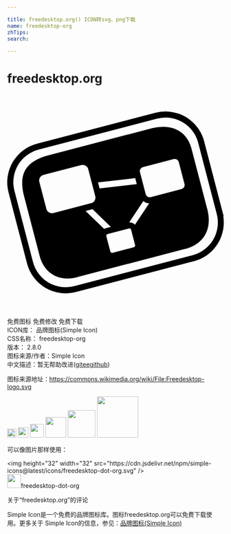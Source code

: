 ```yaml
---

title: freedesktop.org() ICON转svg、png下载
name: freedesktop-org
zhTips: 
search: 

---
```


# freedesktop.org  <small style="font-size: 60%;font-weight: 100"></small>

<div id="svg" class="svg-wrap">
<svg role="img" viewBox="0 0 24 24" xmlns="http://www.w3.org/2000/svg"><title>freedesktop.org icon</title><path d="M17.702 1.934a4.375 4.375 0 0 0-1.264.14L3.3 5.502a4.418 4.418 0 0 0-3.156 5.384L2.2 18.77a4.418 4.418 0 0 0 5.384 3.157l13.139-3.429c2.212-.577 3.573-2.745 3.222-4.958h.045l-.111-.425-2.057-7.884a4.421 4.421 0 0 0-4.12-3.296zm-.02.677a3.73 3.73 0 0 1 3.483 2.791l1.946 7.458.11.425c.523 2-.67 4.034-2.67 4.555L7.412 21.268a3.729 3.729 0 0 1-4.555-2.67L.8 10.715a3.729 3.729 0 0 1 2.671-4.556L16.61 2.731a3.77 3.77 0 0 1 1.072-.12zm-.392 1.024a5.386 5.386 0 0 0-1.197.139L4.431 6.817c-2.428.706-3.107 2.016-2.624 4.265l1.75 6.704c.482 2.114 2.282 3.102 4.372 2.44l11.662-3.043c2.123-.504 3.107-2.096 2.624-4.265l-1.749-6.704c-.392-1.677-1.55-2.572-3.176-2.579zm1.25 3.554a.46.46 0 0 1 .472.345l.623 2.388.01.042a.457.457 0 0 1-.33.564l-3.405.888a.457.457 0 0 1-.564-.33l-.633-2.43a.457.457 0 0 1 .33-.565l3.405-.888a.468.468 0 0 1 .093-.014zm-10.216.658a.64.64 0 0 1 .655.48l.777 2.978a.638.638 0 0 1-.46.784l-4.172 1.089a.638.638 0 0 1-.784-.46L3.563 9.74a.638.638 0 0 1 .46-.785l4.172-1.088a.646.646 0 0 1 .13-.02zm5.859 1.466l.173.663-4.12.476-.174-.663zm.898 2.542c.183.147.41.237.648.252l-1.57 2.362a.892.892 0 0 0-.642-.26zm-5.626.894l2.032 1.96-.52.136a.867.867 0 0 0-.22.095l-2.062-1.99zm4.064 2.137a.209.209 0 0 1 .215.157l.435 1.669a.206.206 0 0 1-.15.258l-2.338.61a.206.206 0 0 1-.257-.152l-.436-1.668a.206.206 0 0 1 .151-.258l2.338-.61a.207.207 0 0 1 .042-.006Z"/></svg>
</div>
<detail full-name='freedesktop-org'></detail>

<div class="detail-page">
<p>
<span><span class="badge-success badge">免费图标</span> <span class="badge-success badge">免费修改</span>  <span class="badge-success badge">免费下载</span> </span>
<br/>
<span>
ICON库：
<span class="badge-secondary badge">品牌图标(Simple Icon)</span> 
</span>
<br/>
<span>
CSS名称：
<span class="badge-secondary badge">freedesktop-org</span> 
</span>

<br/>
<span>
版本：
<span class="badge-secondary badge">2.8.0</span> 
</span>
<br/>
<span>图标来源/作者：<span class="badge-light badge">Simple Icon</span></span> 
<br/>
<span class="zh-detail">中文描述：暂无<span class="help-link"><span>帮助改进</span>(<a href="https://gitee.com/liuwave/icon-helper/edit/master/json/brands/freedesktop-org.json" target="_blank" rel="noopener noreferrer">gitee</a><a href="https://github.com/liuwave/icon-helper/edit/master/json/brands/freedesktop-org.json" target="_blank" rel="noopener noreferrer">github</a></span>)</span><br/>
</p>
</div><div class="description description alert alert-light"><p>图标来源地址：<a href="https://commons.wikimedia.org/wiki/File:Freedesktop-logo.svg" target="_blank" rel="noopener noreferrer">https://commons.wikimedia.org/wiki/File:Freedesktop-logo.svg</a></p></div>
<div class="alert alert-dark">
<img height="21" width="21" src="https://cdn.jsdelivr.net/npm/simple-icons@latest/icons/freedesktop-dot-org.svg" />
<img height="24" width="24" src="https://cdn.jsdelivr.net/npm/simple-icons@latest/icons/freedesktop-dot-org.svg" />
<img height="32" width="32" src="https://cdn.jsdelivr.net/npm/simple-icons@latest/icons/freedesktop-dot-org.svg" />
<img height="48" width="48" src="https://cdn.jsdelivr.net/npm/simple-icons@latest/icons/freedesktop-dot-org.svg" />
<img height="64" width="64" src="https://cdn.jsdelivr.net/npm/simple-icons@latest/icons/freedesktop-dot-org.svg" />
<img height="96" width="96" src="https://cdn.jsdelivr.net/npm/simple-icons@latest/icons/freedesktop-dot-org.svg" />

</div>
<div>
  <p>可以像图片那样使用：    
  </p>
  <div class="alert alert-primary" style="font-size: 14px">
    &lt;img height="32" width="32" src="https://cdn.jsdelivr.net/npm/simple-icons@latest/icons/freedesktop-dot-org.svg" /&gt;
    <copy-btn content='<img height="32" width="32" src="https://cdn.jsdelivr.net/npm/simple-icons@latest/icons/freedesktop-dot-org.svg" />'></copy-btn>
  </div>
  <div class="alert alert-secondary">
    <img height="32" width="32" src="https://cdn.jsdelivr.net/npm/simple-icons@latest/icons/freedesktop-dot-org.svg" />freedesktop-dot-org
    <copy-btn content="freedesktop-dot-org" btn-title="复制图标名称"></copy-btn>
  </div>
</div>

<Vssue title="关于“freedesktop.org”的评论" >关于“freedesktop.org”的评论</Vssue>


<div><p>Simple Icon是一个免费的品牌图标库。图标freedesktop.org可以免费下载使用。更多关于  Simple Icon的信息，参见：<a target="_blank" href="https://iconhelper.cn/brands.html">品牌图标(Simple Icon)</a>
</p></div>
